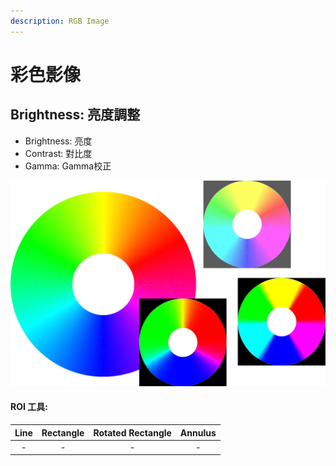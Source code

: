 ```yaml
---
description: RGB Image
---
```


# 彩色影像

## Brightness: 亮度調整

* Brightness: 亮度
* Contrast: 對比度
* Gamma: Gamma校正

![](../../../.gitbook/assets/tu-pian-4.png)

#### 

#### ROI 工具:

|              Line              |         Rectangle         | Rotated Rectangle |        Annulus        |
| :---: | :---: | :---: | :---: |
| - | - | - | - |

 

